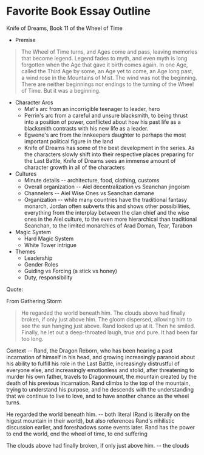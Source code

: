 # Favorite Book Essay Outline

Knife of Dreams, Book 11 of the Wheel of Time

* Premise

> The Wheel of Time turns, and Ages come and pass, leaving memories that become legend. Legend fades to myth, and even myth is long forgotten when the Age that gave it birth comes again. In one Age, called the Third Age by some, an Age yet to come, an Age long past, a wind rose in the Mountains of Mist. The wind was not the beginning. There are neither beginnings nor endings to the turning of the Wheel of Time. But it was a beginning.


* Character Arcs
    - Mat's arc from an incorrigible teenager to leader, hero
    - Perrin's arc from a careful and unsure blacksmith, to being thrust into a position of power, conflicted about how his past life as a blacksmith contrasts with his new life as a leader.
    - Egwene's arc from the innkeepers daughter to perhaps the most important political figure in the land
    - Knife of Dreams has some of the best development in the series. As the characters slowly shift into their respective places preparing for the Last Battle, Knife of Dreams sees an immense amount of character growth in all of the characters
* Cultures 
    - Minute details -- architecture, food, clothing, customs
    - Overall organization -- Aiel decentralization vs Seanchan jingoism
    - Channelers -- Aiel Wise Ones vs Seanchan damane
    - Organization -- while many countries have the traditional fantasy monarch, Jordan often subverts this and shows other possibilities, everything from the interplay between the clan chief and the wise ones in the Aiel culture, to the even more hierarchical than traditional Seanchan, to the limited monarchies of Arad Doman, Tear, Tarabon
* Magic System
    - Hard Magic System
    - White Tower intrigue
* Themes
    - Leadership
    - Gender Roles
    - Guiding vs Forcing (a stick vs honey)
    - Duty, responsibility

Quote: 

From Gathering Storm

> He regarded the world beneath him. The clouds above had finally broken, if only just above him. The gloom dispersed, allowing him to see the sun hanging just above.
> Rand looked up at it. Then he smiled. Finally, he let out a deep-throated laugh, true and pure.
> It had been far too long. 


Context -- Rand, the Dragon Reborn, who has been hearing a past incarnation of himself in his head, and growing increasingly paranoid about his ability to fulfill his role in the Last Battle, increasingly distrustful of everyone else, and increasingly emotionless and stolid, after threatening to murder his own father, travels to Dragonmount, the mountain created by the death of his previous incarnation. Rand climbs to the top of the mountain, trying to understand his purpose, and he descends with the understanding that we continue to live to love, and to have another chance as the wheel turns.


He regarded the world beneath him. -- both literal (Rand is literally on the higest mountain in their world), but also references Rand's nihilistic discussion earlier, and foreshadows some events later. Rand has the power to end the world, end the wheel of time, to end suffering


The clouds above had finally broken, if only just above him. -- the clouds 
